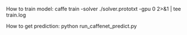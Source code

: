 How to train model:
caffe train -solver ./solver.prototxt -gpu 0 2>&1 | tee train.log

How to get prediction:
python run_caffenet_predict.py
